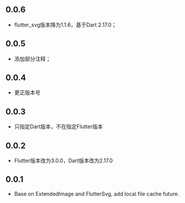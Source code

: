 ## 0.0.6

* flutter_svg版本降为1.1.6，基于Dart 2.17.0；

## 0.0.5

* 添加部分注释；


## 0.0.4

* 更正版本号


## 0.0.3

* 只指定Dart版本，不在指定Flutter版本


## 0.0.2

* Flutter版本改为3.0.0，Dart版本改为2.17.0


## 0.0.1

* Base on ExtendedImage and FlutterSvg, add local file cache future.
